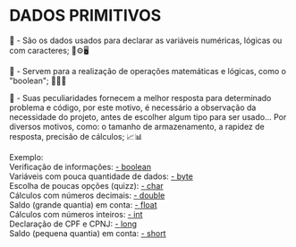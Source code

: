 # DADOS PRIMITIVOS
<div>
🥇  -   São os dados usados para declarar as variáveis numéricas, lógicas ou com caracteres; 🧮⚙️🖥️
</div>


🥈   -  Servem para a realização de operações matemáticas e lógicas, como o "boolean";  👨👨‍🏫


🥉 - Suas peculiaridades fornecem a melhor resposta para determinado problema e código, por este motivo, é necessário a observação da necessidade do projeto, antes de escolher algum tipo para ser usado... Por diversos motivos, como: o tamanho de armazenamento, a rapidez de resposta, precisão de cálculos; 📈📊

</div>

<div>
Exemplo:
<div>
  Verificação de informações: <a href="https://github.com/ViniciusPelizzari/TIPOS_DE_DADOS/tree/Boolean" target="_blank">- boolean</a><br>
  Variáveis com pouca quantidade de dados: <a href="https://github.com/ViniciusPelizzari/TIPOS_DE_DADOS/tree/Byte" target="_blank">- byte</a><br>
  Escolha de poucas opções (quizz): <a href="https://github.com/ViniciusPelizzari/TIPOS_DE_DADOS/tree/Char" target="_blank">- char</a><br>
  Cálculos com números decimais: <a href="https://github.com/ViniciusPelizzari/TIPOS_DE_DADOS/tree/Double" target="_blank">- double</a><br>
  Saldo (grande quantia) em conta: <a href="https://github.com/ViniciusPelizzari/TIPOS_DE_DADOS/tree/Float" target="_blank">- float</a><br>
  Cálculos com números inteiros: <a href="https://github.com/ViniciusPelizzari/TIPOS_DE_DADOS/tree/Int" target="_blank">- int</a><br>
  Declaração de CPF e CPNJ: <a href="https://github.com/ViniciusPelizzari/TIPOS_DE_DADOS/tree/Long" target="_blank">- long</a><br>
  Saldo (pequena quantia) em conta: <a href="https://github.com/ViniciusPelizzari/TIPOS_DE_DADOS/tree/Short" target="_blank">- short</a><br>
</div>


